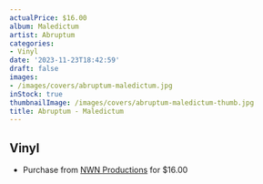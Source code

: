 ```yaml
---
actualPrice: $16.00
album: Maledictum
artist: Abruptum
categories:
- Vinyl
date: '2023-11-23T18:42:59'
draft: false
images:
- /images/covers/abruptum-maledictum.jpg
inStock: true
thumbnailImage: /images/covers/abruptum-maledictum-thumb.jpg
title: Abruptum - Maledictum
---
```


## Vinyl
* Purchase from [NWN Productions](http://shop.nwnprod.com/index.php?route=product/product&path=76&product_id=43267&sort=pd.name&order=ASC) for $16.00
